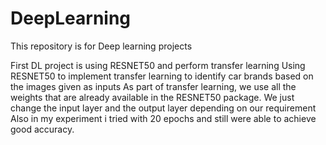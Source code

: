 # DeepLearning
This repository is for Deep learning projects

First DL project is using RESNET50 and perform transfer learning
Using RESNET50 to implement transfer learning to identify car brands based on the images given as inputs
As part of transfer learning, we use all the weights that are already available in the RESNET50 package. 
We just change the input layer and the output layer depending on our requirement
Also in my experiment i tried with 20 epochs and still were able to achieve good accuracy.
